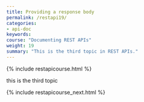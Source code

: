 ```yaml
---
title: Providing a response body
permalink: /restapi19/
categories:
- api-doc
keywords: 
course: "Documenting REST APIs"
weight: 19
summary: "This is the third topic in REST APIs."
---
```


{% include restapicourse.html %}

this is the third topic

{% include restapicourse_next.html %}



